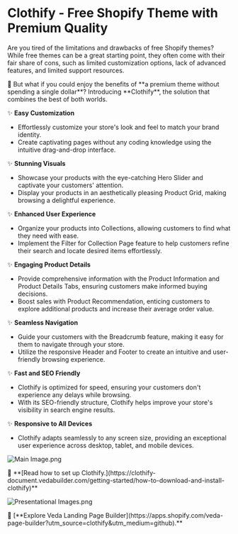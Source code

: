 # Clothify - Free Shopify Theme with Premium Quality

Are you tired of the limitations and drawbacks of free Shopify themes? While free themes can be a great starting point, they often come with their fair share of cons, such as limited customization options, lack of advanced features, and limited support resources.

<aside>
📢 But what if you could enjoy the benefits of **a premium theme without spending a single dollar**? Introducing **Clothify**, the solution that combines the best of both worlds.

</aside>

✨ **Easy Customization**

- Effortlessly customize your store's look and feel to match your brand identity.
- Create captivating pages without any coding knowledge using the intuitive drag-and-drop interface.

✨ **Stunning Visuals**

- Showcase your products with the eye-catching Hero Slider and captivate your customers' attention.
- Display your products in an aesthetically pleasing Product Grid, making browsing a delightful experience.

✨ **Enhanced User Experience**

- Organize your products into Collections, allowing customers to find what they need with ease.
- Implement the Filter for Collection Page feature to help customers refine their search and locate desired items effortlessly.

✨ **Engaging Product Details**

- Provide comprehensive information with the Product Information and Product Details Tabs, ensuring customers make informed buying decisions.
- Boost sales with Product Recommendation, enticing customers to explore additional products and increase their average order value.

✨ **Seamless Navigation**

- Guide your customers with the Breadcrumb feature, making it easy for them to navigate through your store.
- Utilize the responsive Header and Footer to create an intuitive and user-friendly browsing experience.

✨ **Fast and SEO Friendly**

- Clothify is optimized for speed, ensuring your customers don't experience any delays while browsing.
- With its SEO-friendly structure, Clothify helps improve your store's visibility in search engine results.

✨ **Responsive to All Devices**

- Clothify adapts seamlessly to any screen size, providing an exceptional user experience across desktop, tablet, and mobile devices.

![Main Image.png](https://cdn.shopify.com/s/files/1/0765/2841/9091/files/Clothify-Shopify-theme-features-1536x960.png?v=1685588520)


<aside>
📝 **[Read how to set up Clothify.](https://clothify-document.vedabuilder.com/getting-started/how-to-download-and-install-clothify)**
</aside>

![Presentational Images.png](https://cdn.shopify.com/s/files/1/0765/2841/9091/files/Clothify-and-Veda.png?v=1685588461)


<aside>
🚀 [**Explore Veda Landing Page Builder](https://apps.shopify.com/veda-page-builder?utm_source=clothify&utm_medium=github).**

</aside>
